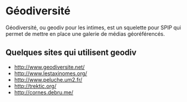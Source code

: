 Géodiversité
============

Géodiversité, ou geodiv pour les intimes, est un squelette pour SPIP qui permet de mettre en place une galerie de médias géoréférencés.


Quelques sites qui utilisent  geodiv
------

- http://www.geodiversite.net/
- http://www.lestaxinomes.org/
- http://www.peluche.um2.fr/
- http://trektic.org/
- http://cornes.debru.me/
